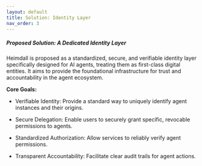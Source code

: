 ```yaml
---
layout: default
title: Solution: Identity Layer
nav_order: 3
---
```

##### Proposed Solution: A Dedicated Identity Layer

Heimdall is proposed as a standardized, secure, and verifiable identity layer specifically designed for AI agents, treating them as first-class digital entities. It aims to provide the foundational infrastructure for trust and accountability in the agent ecosystem.

**Core Goals:**

- Verifiable Identity: Provide a standard way to uniquely identify agent instances and their origins.
    
- Secure Delegation: Enable users to securely grant specific, revocable permissions to agents.
    
- Standardized Authorization: Allow services to reliably verify agent permissions.
    
- Transparent Accountability: Facilitate clear audit trails for agent actions.
    

